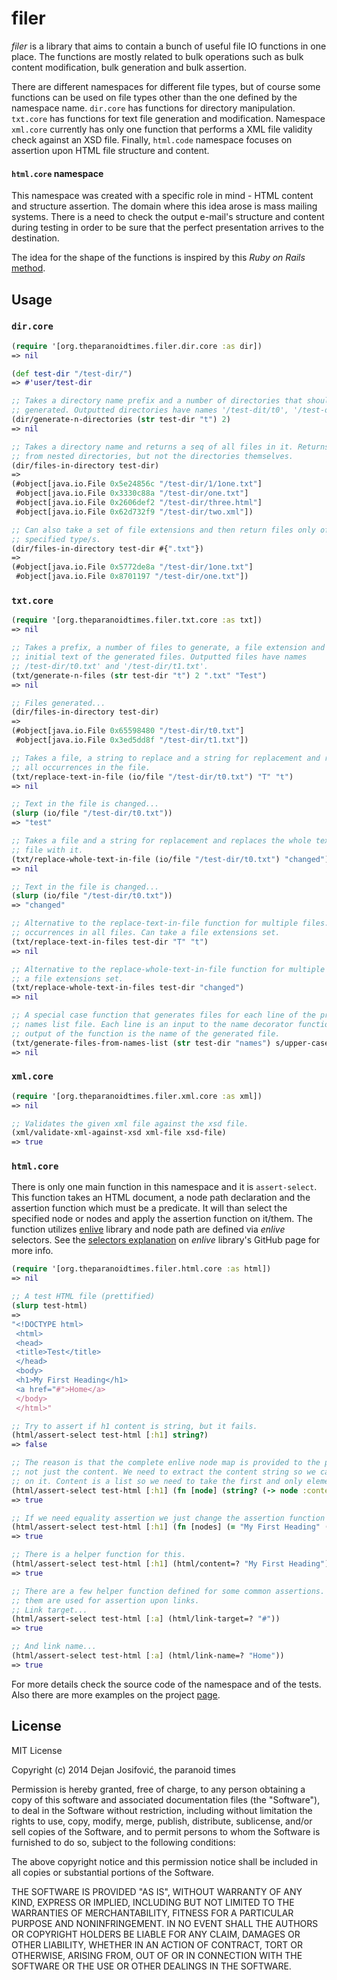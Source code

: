 # filer

*filer* is a library that aims to contain a bunch of useful file IO functions in
one place. The functions are mostly related to bulk operations such as bulk
content modification, bulk generation and bulk assertion.

There are different namespaces for different file types, but of course some
functions can be used on file types other than the one defined by the namespace
name. `dir.core` has functions for directory manipulation. `txt.core` has
functions for text file generation and modification. Namespace `xml.core`
currently has only one function that performs a XML file validity check against
an XSD file. Finally, `html.code` namespace focuses on assertion upon HTML file
structure and content.

#### `html.core` namespace

This namespace was created with a specific role in mind - HTML content and
structure assertion. The domain where this idea arose is mass mailing systems.
There is a need to check the output e-mail's structure and content during
testing in order to be sure that the perfect presentation arrives to the
destination.

The idea for the shape of the functions is inspired by this *Ruby on Rails*
[method](https://apidock.com/rails/ActionDispatch/Assertions/SelectorAssertions/assert_select).

## Usage

### `dir.core`

```clojure
(require '[org.theparanoidtimes.filer.dir.core :as dir])
=> nil

(def test-dir "/test-dir/")
=> #'user/test-dir

;; Takes a directory name prefix and a number of directories that should be
;; generated. Outputted directories have names '/test-dit/t0', '/test-dit/t1'.
(dir/generate-n-directories (str test-dir "t") 2)
=> nil

;; Takes a directory name and returns a seq of all files in it. Returns files
;; from nested directories, but not the directories themselves.
(dir/files-in-directory test-dir)
=>
(#object[java.io.File 0x5e24856c "/test-dir/1/1one.txt"]
 #object[java.io.File 0x3330c88a "/test-dir/one.txt"]
 #object[java.io.File 0x2606def2 "/test-dir/three.html"]
 #object[java.io.File 0x62d732f9 "/test-dir/two.xml"])

;; Can also take a set of file extensions and then return files only of the
;; specified type/s.
(dir/files-in-directory test-dir #{".txt"})
=>
(#object[java.io.File 0x5772de8a "/test-dir/1one.txt"]
 #object[java.io.File 0x8701197 "/test-dir/one.txt"])
```

### `txt.core`

```clojure
(require '[org.theparanoidtimes.filer.txt.core :as txt])
=> nil

;; Takes a prefix, a number of files to generate, a file extension and the
;; initial text of the generated files. Outputted files have names
;; /test-dir/t0.txt' and '/test-dir/t1.txt'.
(txt/generate-n-files (str test-dir "t") 2 ".txt" "Test")
=> nil

;; Files generated...
(dir/files-in-directory test-dir)
=>
(#object[java.io.File 0x65598480 "/test-dir/t0.txt"]
 #object[java.io.File 0x3ed5dd8f "/test-dir/t1.txt"])

;; Takes a file, a string to replace and a string for replacement and replaces
;; all occurrences in the file.
(txt/replace-text-in-file (io/file "/test-dir/t0.txt") "T" "t")
=> nil

;; Text in the file is changed...
(slurp (io/file "/test-dir/t0.txt"))
=> "test"

;; Takes a file and a string for replacement and replaces the whole text in the
;; file with it.
(txt/replace-whole-text-in-file (io/file "/test-dir/t0.txt") "changed")
=> nil

;; Text in the file is changed...
(slurp (io/file "/test-dir/t0.txt"))
=> "changed"

;; Alternative to the replace-text-in-file function for multiple files. Replaces all
;; occurrences in all files. Can take a file extensions set.
(txt/replace-text-in-files test-dir "T" "t")
=> nil

;; Alternative to the replace-whole-text-in-file function for multiple files. Can take
;; a file extensions set.
(txt/replace-whole-text-in-files test-dir "changed")
=> nil

;; A special case function that generates files for each line of the provided
;; names list file. Each line is an input to the name decorator function. The
;; output of the function is the name of the generated file.
(txt/generate-files-from-names-list (str test-dir "names") s/upper-case "Test")
=> nil
```

### `xml.core`

```clojure
(require '[org.theparanoidtimes.filer.xml.core :as xml])
=> nil

;; Validates the given xml file against the xsd file.
(xml/validate-xml-against-xsd xml-file xsd-file)
=> true
```

### `html.core`

There is only one main function in this namespace and it is `assert-select`. This
function takes an HTML document, a node path declaration and the assertion
function which must be a predicate. It will than select the specified node or
nodes and apply the assertion function on it/them. The function utilizes
[enlive](https://github.com/cgrand/enlive) library and node path are defined
via *enlive* selectors. See the
[selectors explanation](https://github.com/cgrand/enlive#selectors)
on *enlive* library's GitHub page for more info.

```clojure
(require '[org.theparanoidtimes.filer.html.core :as html])
=> nil

;; A test HTML file (prettified)
(slurp test-html)
=>
"<!DOCTYPE html>
 <html>
 <head>
 <title>Test</title>
 </head>
 <body>
 <h1>My First Heading</h1>
 <a href="#">Home</a>
 </body>
 </html>"

;; Try to assert if h1 content is string, but it fails.
(html/assert-select test-html [:h1] string?)
=> false

;; The reason is that the complete enlive node map is provided to the predicate
;; not just the content. We need to extract the content string so we can assert
;; on it. Content is a list so we need to take the first and only element from it.
(html/assert-select test-html [:h1] (fn [node] (string? (-> node :content first))))
=> true

;; If we need equality assertion we just change the assertion function
(html/assert-select test-html [:h1] (fn [nodes] (= "My First Heading" (-> nodes :content first))))
=> true

;; There is a helper function for this.
(html/assert-select test-html [:h1] (html/content=? "My First Heading"))
=> true

;; There are a few helper function defined for some common assertions. Two of
;; them are used for assertion upon links.
;; Link target...
(html/assert-select test-html [:a] (html/link-target=? "#"))
=> true

;; And link name...
(html/assert-select test-html [:a] (html/link-name=? "Home"))
=> true
```

For more details check the source code of the namespace and of the tests. Also
there are more examples on the project [page](http://theparanoidtimes.org/projects/filer).

## License

MIT License

Copyright (c) 2014 Dejan Josifović, the paranoid times

Permission is hereby granted, free of charge, to any person obtaining a copy
of this software and associated documentation files (the "Software"), to deal
in the Software without restriction, including without limitation the rights
to use, copy, modify, merge, publish, distribute, sublicense, and/or sell
copies of the Software, and to permit persons to whom the Software is
furnished to do so, subject to the following conditions:

The above copyright notice and this permission notice shall be included in all
copies or substantial portions of the Software.

THE SOFTWARE IS PROVIDED "AS IS", WITHOUT WARRANTY OF ANY KIND, EXPRESS OR
IMPLIED, INCLUDING BUT NOT LIMITED TO THE WARRANTIES OF MERCHANTABILITY,
FITNESS FOR A PARTICULAR PURPOSE AND NONINFRINGEMENT. IN NO EVENT SHALL THE
AUTHORS OR COPYRIGHT HOLDERS BE LIABLE FOR ANY CLAIM, DAMAGES OR OTHER
LIABILITY, WHETHER IN AN ACTION OF CONTRACT, TORT OR OTHERWISE, ARISING FROM,
OUT OF OR IN CONNECTION WITH THE SOFTWARE OR THE USE OR OTHER DEALINGS IN THE
SOFTWARE.
